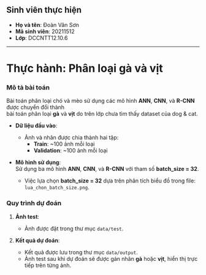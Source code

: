 ## Sinh viên thực hiện
- **Họ và tên**: Đoàn Văn Sơn  
- **Mã sinh viên**: 20211512  
- **Lớp**: DCCNTT12.10.6  

---

# Thực hành: Phân loại gà và vịt

### Mô tả bài toán  
Bài toán phân loại chó và mèo sử dụng các mô hình **ANN**, **CNN**, và **R-CNN** được chuyển đổi thành<br>
bài toán phân loại **gà** và **vịt** do trên lớp chưa tìm thấy dataset của dog & cat.

- **Dữ liệu đầu vào**:  
  - Ảnh và nhãn được chia thành hai tập:  
    - **Train**: ~100 ảnh mỗi loại  
    - **Validation**: ~100 ảnh mỗi loại  

- **Mô hình sử dụng**:  
  Sử dụng ba mô hình **ANN**, **CNN**, và **R-CNN** với tham số **batch_size = 32**.  
  - Việc lựa chọn **batch_size = 32** dựa trên phân tích biểu đồ trong file: `lua_chon_batch_size.png`.  

### Quy trình dự đoán  
1. **Ảnh test**:  
   - Ảnh được đặt trong thư mục `data/test`.  

2. **Kết quả dự đoán**:  
   - Kết quả được lưu trong thư mục `data/output`.  
   - Ảnh test sau khi dự đoán sẽ được gán nhãn **gà** hoặc **vịt**, hiển thị trực tiếp trên từng ảnh.  
